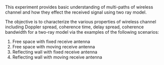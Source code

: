 This experiment provides basic understanding of multi-paths of wireless channel and how they effect the received signal using two ray model.

The objective is to characterize the various properties of wireless channel including Doppler spread, coherence time, delay spread, coherence bandwidth for a two-ray model via the examples of the following scenarios:
1) Free space with fixed receive antenna
2) Free space with moving receive antenna
3) Reflecting wall with fixed receive antenna
4) Reflecting wall with moving receive antenna
